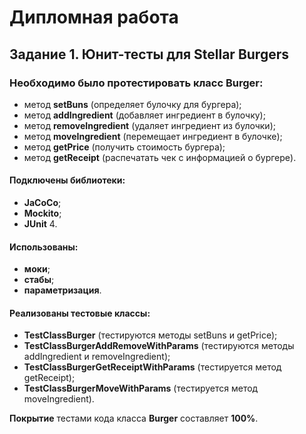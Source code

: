 # Дипломная работа #
## Задание 1. Юнит-тесты для Stellar Burgers
### Необходимо было протестировать класс Burger:
- метод **setBuns** (определяет булочку для бургера);
- метод **addIngredient** (добавляет ингредиент в булочку);
- метод **removeIngredient** (удаляет ингредиент из булочки);
- метод **moveIngredient** (перемещает ингредиент в булочке);
- метод **getPrice** (получить стоимость бургера);
- метод **getReceipt** (распечатать чек с информацией о бургере).

#### Подключены библиотеки: 
- **JaCoCo**; 
- **Mockito**;
- **JUnit** 4.

#### Использованы:
- **моки**;
- **стабы**;
- **параметризация**.

#### Реализованы тестовые классы:
- **TestClassBurger** (тестируются методы setBuns и getPrice);
- **TestClassBurgerAddRemoveWithParams** (тестируются методы addIngredient и removeIngredient);
- **TestClassBurgerGetReceiptWithParams** (тестируется метод getReceipt);
- **TestClassBurgerMoveWithParams** (тестируется метод moveIngredient).

**Покрытие** тестами кода класса **Burger** составляет **100%**.